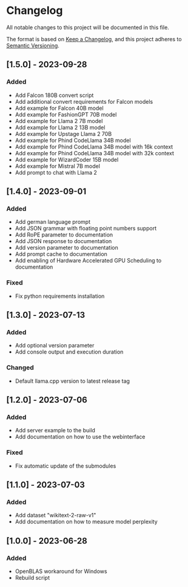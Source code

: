 # Changelog
All notable changes to this project will be documented in this file.

The format is based on [Keep a Changelog](https://keepachangelog.com/en/1.0.0/),
and this project adheres to [Semantic Versioning](https://semver.org/spec/v2.0.0.html).

## [1.5.0] - 2023-09-28

### Added
- Add Falcon 180B convert script
- Add additional convert requirements for Falcon models
- Add example for Falcon 40B model
- Add example for FashionGPT 70B model
- Add example for Llama 2 7B model
- Add example for Llama 2 13B model
- Add example for Upstage Llama 2 70B
- Add example for Phind CodeLlama 34B model
- Add example for Phind CodeLlama 34B model with 16k context
- Add example for Phind CodeLlama 34B model with 32k context
- Add example for WizardCoder 15B model
- Add example for Mistral 7B model
- Add prompt to chat with Llama 2

## [1.4.0] - 2023-09-01

### Added
- Add german language prompt
- Add JSON grammar with floating point numbers support
- Add RoPE parameter to documentation
- Add JSON response to documentation
- Add version parameter to documentation
- Add prompt cache to documentation
- Add enabling of Hardware Accelerated GPU Scheduling to documentation

### Fixed
- Fix python requirements installation

## [1.3.0] - 2023-07-13

### Added
- Add optional version parameter
- Add console output and execution duration

### Changed
- Default llama.cpp version to latest release tag

## [1.2.0] - 2023-07-06

### Added
- Add server example to the build
- Add documentation on how to use the webinterface

### Fixed
- Fix automatic update of the submodules

## [1.1.0] - 2023-07-03

### Added
- Add dataset "wikitext-2-raw-v1"
- Add documentation on how to measure model perplexity

## [1.0.0] - 2023-06-28

### Added
- OpenBLAS workaround for Windows
- Rebuild script
